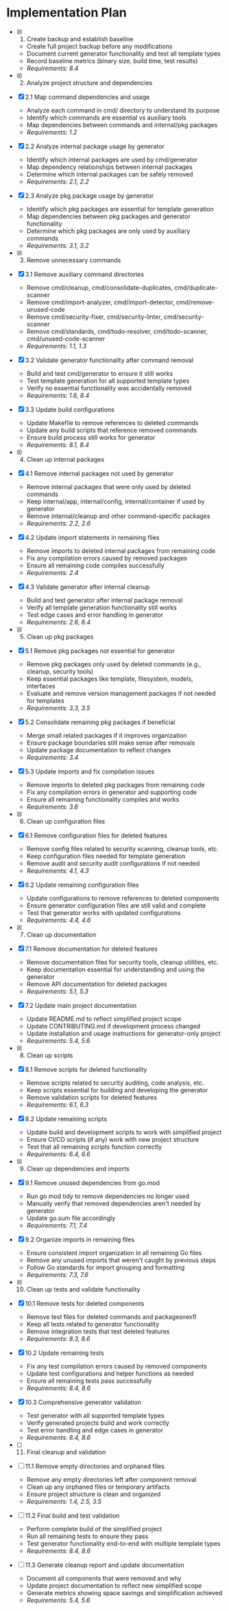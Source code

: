 # Implementation Plan

- [x] 1. Create backup and establish baseline
  - Create full project backup before any modifications
  - Document current generator functionality and test all template types
  - Record baseline metrics (binary size, build time, test results)
  - _Requirements: 8.4_

- [x] 2. Analyze project structure and dependencies
- [x] 2.1 Map command dependencies and usage
  - Analyze each command in cmd/ directory to understand its purpose
  - Identify which commands are essential vs auxiliary tools
  - Map dependencies between commands and internal/pkg packages
  - _Requirements: 1.2_

- [x] 2.2 Analyze internal package usage by generator
  - Identify which internal packages are used by cmd/generator
  - Map dependency relationships between internal packages
  - Determine which internal packages can be safely removed
  - _Requirements: 2.1, 2.2_

- [x] 2.3 Analyze pkg package usage by generator
  - Identify which pkg packages are essential for template generation
  - Map dependencies between pkg packages and generator functionality
  - Determine which pkg packages are only used by auxiliary commands
  - _Requirements: 3.1, 3.2_

- [x] 3. Remove unnecessary commands
- [x] 3.1 Remove auxiliary command directories
  - Remove cmd/cleanup, cmd/consolidate-duplicates, cmd/duplicate-scanner
  - Remove cmd/import-analyzer, cmd/import-detector, cmd/remove-unused-code
  - Remove cmd/security-fixer, cmd/security-linter, cmd/security-scanner
  - Remove cmd/standards, cmd/todo-resolver, cmd/todo-scanner, cmd/unused-code-scanner
  - _Requirements: 1.1, 1.3_

- [x] 3.2 Validate generator functionality after command removal
  - Build and test cmd/generator to ensure it still works
  - Test template generation for all supported template types
  - Verify no essential functionality was accidentally removed
  - _Requirements: 1.6, 8.4_

- [x] 3.3 Update build configurations
  - Update Makefile to remove references to deleted commands
  - Update any build scripts that reference removed commands
  - Ensure build process still works for generator
  - _Requirements: 8.1, 8.4_

- [x] 4. Clean up internal packages
- [x] 4.1 Remove internal packages not used by generator
  - Remove internal packages that were only used by deleted commands
  - Keep internal/app, internal/config, internal/container if used by generator
  - Remove internal/cleanup and other command-specific packages
  - _Requirements: 2.2, 2.6_

- [x] 4.2 Update import statements in remaining files
  - Remove imports to deleted internal packages from remaining code
  - Fix any compilation errors caused by removed packages
  - Ensure all remaining code compiles successfully
  - _Requirements: 2.4_

- [x] 4.3 Validate generator after internal cleanup
  - Build and test generator after internal package removal
  - Verify all template generation functionality still works
  - Test edge cases and error handling in generator
  - _Requirements: 2.6, 8.4_

- [x] 5. Clean up pkg packages
- [x] 5.1 Remove pkg packages not essential for generator
  - Remove pkg packages only used by deleted commands (e.g., cleanup, security tools)
  - Keep essential packages like template, filesystem, models, interfaces
  - Evaluate and remove version management packages if not needed for templates
  - _Requirements: 3.3, 3.5_

- [x] 5.2 Consolidate remaining pkg packages if beneficial
  - Merge small related packages if it improves organization
  - Ensure package boundaries still make sense after removals
  - Update package documentation to reflect changes
  - _Requirements: 3.4_

- [x] 5.3 Update imports and fix compilation issues
  - Remove imports to deleted pkg packages from remaining code
  - Fix any compilation errors in generator and supporting code
  - Ensure all remaining functionality compiles and works
  - _Requirements: 3.6_

- [x] 6. Clean up configuration files
- [x] 6.1 Remove configuration files for deleted features
  - Remove config files related to security scanning, cleanup tools, etc.
  - Keep configuration files needed for template generation
  - Remove audit and security audit configurations if not needed
  - _Requirements: 4.1, 4.3_

- [x] 6.2 Update remaining configuration files
  - Update configurations to remove references to deleted components
  - Ensure generator configuration files are still valid and complete
  - Test that generator works with updated configurations
  - _Requirements: 4.4, 4.6_

- [x] 7. Clean up documentation
- [x] 7.1 Remove documentation for deleted features
  - Remove documentation files for security tools, cleanup utilities, etc.
  - Keep documentation essential for understanding and using the generator
  - Remove API documentation for deleted packages
  - _Requirements: 5.1, 5.3_

- [x] 7.2 Update main project documentation
  - Update README.md to reflect simplified project scope
  - Update CONTRIBUTING.md if development process changed
  - Update installation and usage instructions for generator-only project
  - _Requirements: 5.4, 5.6_

- [x] 8. Clean up scripts
- [x] 8.1 Remove scripts for deleted functionality
  - Remove scripts related to security auditing, code analysis, etc.
  - Keep scripts essential for building and developing the generator
  - Remove validation scripts for deleted features
  - _Requirements: 6.1, 6.3_

- [x] 8.2 Update remaining scripts
  - Update build and development scripts to work with simplified project
  - Ensure CI/CD scripts (if any) work with new project structure
  - Test that all remaining scripts function correctly
  - _Requirements: 6.4, 6.6_

- [x] 9. Clean up dependencies and imports
- [x] 9.1 Remove unused dependencies from go.mod
  - Run go mod tidy to remove dependencies no longer used
  - Manually verify that removed dependencies aren't needed by generator
  - Update go.sum file accordingly
  - _Requirements: 7.1, 7.4_

- [x] 9.2 Organize imports in remaining files
  - Ensure consistent import organization in all remaining Go files
  - Remove any unused imports that weren't caught by previous steps
  - Follow Go standards for import grouping and formatting
  - _Requirements: 7.3, 7.6_

- [x] 10. Clean up tests and validate functionality
- [x] 10.1 Remove tests for deleted components
  - Remove test files for deleted commands and packagesnexfl
  - Keep all tests related to generator functionality
  - Remove integration tests that test deleted features
  - _Requirements: 8.3, 8.6_

- [x] 10.2 Update remaining tests
  - Fix any test compilation errors caused by removed components
  - Update test configurations and helper functions as needed
  - Ensure all remaining tests pass successfully
  - _Requirements: 8.4, 8.6_

- [x] 10.3 Comprehensive generator validation
  - Test generator with all supported template types
  - Verify generated projects build and work correctly
  - Test error handling and edge cases in generator
  - _Requirements: 8.4, 8.6_

- [ ] 11. Final cleanup and validation
- [ ] 11.1 Remove empty directories and orphaned files
  - Remove any empty directories left after component removal
  - Clean up any orphaned files or temporary artifacts
  - Ensure project structure is clean and organized
  - _Requirements: 1.4, 2.5, 3.5_

- [ ] 11.2 Final build and test validation
  - Perform complete build of the simplified project
  - Run all remaining tests to ensure they pass
  - Test generator functionality end-to-end with multiple template types
  - _Requirements: 8.4, 8.6_

- [ ] 11.3 Generate cleanup report and update documentation
  - Document all components that were removed and why
  - Update project documentation to reflect new simplified scope
  - Generate metrics showing space savings and simplification achieved
  - _Requirements: 5.4, 5.6_

